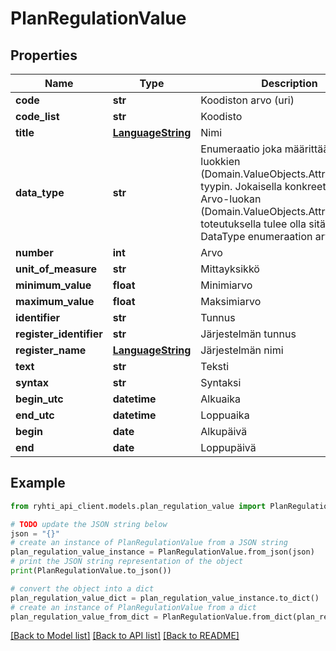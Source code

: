 # PlanRegulationValue


## Properties

Name | Type | Description | Notes
------------ | ------------- | ------------- | -------------
**code** | **str** | Koodiston arvo (uri) | [optional] 
**code_list** | **str** | Koodisto | [optional] 
**title** | [**LanguageString**](LanguageString.md) | Nimi | [optional] 
**data_type** | **str** | Enumeraatio joka määrittää Arvo-luokkien (Domain.ValueObjects.AttributeValue) tyypin.  Jokaisella konkreettisella Arvo-luokan (Domain.ValueObjects.AttributeValue) toteutuksella tulee olla sitä vastaava DataType enumeraation arvo. | 
**number** | **int** | Arvo | [optional] 
**unit_of_measure** | **str** | Mittayksikkö | [optional] 
**minimum_value** | **float** | Minimiarvo | [optional] 
**maximum_value** | **float** | Maksimiarvo | [optional] 
**identifier** | **str** | Tunnus | [optional] 
**register_identifier** | **str** | Järjestelmän tunnus | [optional] 
**register_name** | [**LanguageString**](LanguageString.md) | Järjestelmän nimi | [optional] 
**text** | **str** | Teksti | [optional] 
**syntax** | **str** | Syntaksi | [optional] 
**begin_utc** | **datetime** | Alkuaika | [optional] 
**end_utc** | **datetime** | Loppuaika | [optional] 
**begin** | **date** | Alkupäivä | [optional] 
**end** | **date** | Loppupäivä | [optional] 

## Example

```python
from ryhti_api_client.models.plan_regulation_value import PlanRegulationValue

# TODO update the JSON string below
json = "{}"
# create an instance of PlanRegulationValue from a JSON string
plan_regulation_value_instance = PlanRegulationValue.from_json(json)
# print the JSON string representation of the object
print(PlanRegulationValue.to_json())

# convert the object into a dict
plan_regulation_value_dict = plan_regulation_value_instance.to_dict()
# create an instance of PlanRegulationValue from a dict
plan_regulation_value_from_dict = PlanRegulationValue.from_dict(plan_regulation_value_dict)
```
[[Back to Model list]](../README.md#documentation-for-models) [[Back to API list]](../README.md#documentation-for-api-endpoints) [[Back to README]](../README.md)


